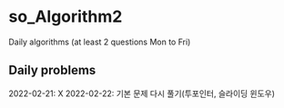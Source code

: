 # so_Algorithm2

Daily algorithms (at least 2 questions Mon to Fri)

## Daily problems

2022-02-21: X
2022-02-22: 기본 문제 다시 풀기(투포인터, 슬라이딩 윈도우)
